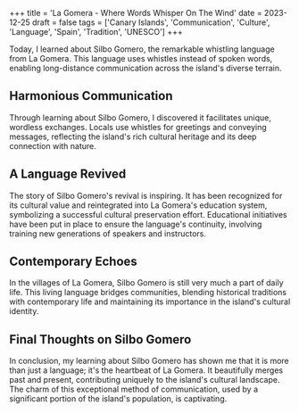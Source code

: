 +++
title = 'La Gomera - Where Words Whisper On The Wind'
date = 2023-12-25
draft = false
tags = ['Canary Islands', 'Communication', 'Culture', 'Language', 'Spain', 'Tradition', 'UNESCO']
+++

Today, I learned about Silbo Gomero, the remarkable whistling language from La Gomera. This language uses whistles instead of spoken words, enabling long-distance communication across the island's diverse terrain.

## Harmonious Communication

Through learning about Silbo Gomero, I discovered it facilitates unique, wordless exchanges. Locals use whistles for greetings and conveying messages, reflecting the island's rich cultural heritage and its deep connection with nature.

## A Language Revived

The story of Silbo Gomero's revival is inspiring. It has been recognized for its cultural value and reintegrated into La Gomera's education system, symbolizing a successful cultural preservation effort. Educational initiatives have been put in place to ensure the language's continuity, involving training new generations of speakers and instructors.

## Contemporary Echoes

In the villages of La Gomera, Silbo Gomero is still very much a part of daily life. This living language bridges communities, blending historical traditions with contemporary life and maintaining its importance in the island's cultural identity.

## Final Thoughts on Silbo Gomero

In conclusion, my learning about Silbo Gomero has shown me that it is more than just a language; it's the heartbeat of La Gomera. It beautifully merges past and present, contributing uniquely to the island's cultural landscape. The charm of this exceptional method of communication, used by a significant portion of the island's population, is captivating.

